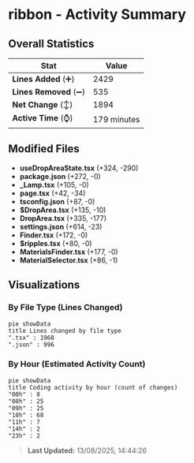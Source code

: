 # ribbon - Activity Summary 

## Overall Statistics

| Stat                   | Value                                                             |
| ---------------------- | ----------------------------------------------------------------- |
| **Lines Added** (➕)   | 2429                                          |
| **Lines Removed** (➖) | 535                                        |
| **Net Change** (↕)    | 1894                |
| **Active Time** (⌚)   | 179 minutes |


## Modified Files
- **useDropAreaState.tsx** (+324, -290)
- **package.json** (+272, -0)
- **_Lamp.tsx** (+105, -0)
- **page.tsx** (+42, -34)
- **tsconfig.json** (+87, -0)
- **$DropArea.tsx** (+135, -10)
- **DropArea.tsx** (+335, -177)
- **settings.json** (+614, -23)
- **Finder.tsx** (+172, -0)
- **$ripples.tsx** (+80, -0)
- **MaterialsFinder.tsx** (+177, -0)
- **MaterialSelector.tsx** (+86, -1)

## Visualizations

### By File Type (Lines Changed)

```mermaid
pie showData
title Lines changed by file type
".tsx" : 1968
".json" : 996
```

### By Hour (Estimated Activity Count)

```mermaid
pie showData
title Coding activity by hour (count of changes)
"00h" : 8
"08h" : 25
"09h" : 25
"10h" : 68
"11h" : 7
"14h" : 2
"23h" : 2
```


> **Last Updated:** 13/08/2025, 14:44:26
